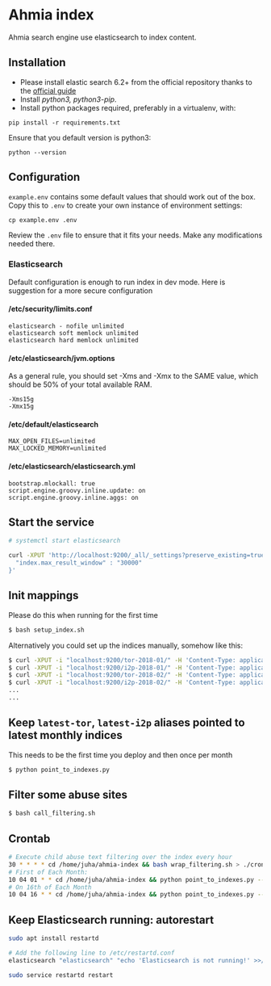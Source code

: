 # Ahmia index

Ahmia search engine use elasticsearch to index content.

## Installation

* Please install elastic search 6.2+ from the official repository thanks to the [official guide](https://www.elastic.co/guide/en/elastic-stack/6.2/elastic-stack.html)
* Install *python3, python3-pip*.
* Install python packages required, preferably in a virtualenv, with:
```
pip install -r requirements.txt
```

Ensure that you default version is python3:
```
python --version
```

## Configuration

`example.env` contains some default values that should work out of the box. Copy this to `.env` to create
your own instance of environment settings:

```
cp example.env .env
```

Review the `.env` file to ensure that it fits your needs. Make any modifications needed there.


### Elasticsearch

Default configuration is enough to run index in dev mode. Here is suggestion for a more secure configuration

#### /etc/security/limits.conf

```
elasticsearch - nofile unlimited
elasticsearch soft memlock unlimited
elasticsearch hard memlock unlimited
```

#### /etc/elasticsearch/jvm.options

As a general rule, you should set -Xms and -Xmx to the SAME value, which should be 50% of your total available RAM.

```
-Xms15g
-Xmx15g
```

#### /etc/default/elasticsearch

```
MAX_OPEN_FILES=unlimited
MAX_LOCKED_MEMORY=unlimited
```

#### /etc/elasticsearch/elasticsearch.yml

```
bootstrap.mlockall: true
script.engine.groovy.inline.update: on
script.engine.groovy.inline.aggs: on
```

## Start the service

```sh
# systemctl start elasticsearch
```

```sh
curl -XPUT 'http://localhost:9200/_all/_settings?preserve_existing=true' -d '{
  "index.max_result_window" : "30000"
}'
```

## Init mappings
Please do this when running for the first time

```sh
$ bash setup_index.sh
```

Alternatively you could set up the indices manually, somehow like this:

```sh
$ curl -XPUT -i "localhost:9200/tor-2018-01/" -H 'Content-Type: application/json' -d "@./mappings_tor.json"
$ curl -XPUT -i "localhost:9200/i2p-2018-01/" -H 'Content-Type: application/json' -d "@./mappings_i2p.json"
$ curl -XPUT -i "localhost:9200/tor-2018-02/" -H 'Content-Type: application/json' -d "@./mappings_tor.json"
$ curl -XPUT -i "localhost:9200/i2p-2018-02/" -H 'Content-Type: application/json' -d "@./mappings_i2p.json"
...
...
```

## Keep `latest-tor`, `latest-i2p` aliases pointed to latest monthly indices
This needs to be the first time you deploy and then once per month

```sh
$ python point_to_indexes.py
```

## Filter some abuse sites

```sh
$ bash call_filtering.sh
```

## Crontab

```sh
# Execute child abuse text filtering over the index every hour
30 * * * * cd /home/juha/ahmia-index && bash wrap_filtering.sh > ./crontab_filter.log 2>&1
# First of Each Month:
10 04 01 * * cd /home/juha/ahmia-index && python point_to_indexes.py --add > ./add_alias.log 2>&1
# On 16th of Each Month
10 04 16 * * cd /home/juha/ahmia-index && python point_to_indexes.py --rm > ./remove_alias.log 2>&1
```

## Keep Elasticsearch running: autorestart

```sh
sudo apt install restartd

# Add the following line to /etc/restartd.conf
elasticsearch "elasticsearch" "echo 'Elasticsearch is not running!' >>/tmp/restartd_restart.out && service elasticsearch restart >> /tmp/restartd_restart.out" "echo 'Elasticsearch is running!' >/tmp/restartd.out"

sudo service restartd restart
```
